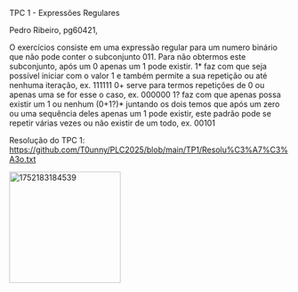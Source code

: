 TPC 1 - Expressões Regulares

Pedro Ribeiro, pg60421,

O exercícios consiste em uma expressão regular para um numero binário que não pode conter o subconjunto 011.
Para não obtermos este subconjunto, após um 0 apenas um 1 pode existir.
1* faz com que seja possível iniciar com o valor 1 e também permite a sua repetição ou até nenhuma iteração, ex. 111111
0+ serve para termos repetições de 0 ou apenas uma se for esse o caso, ex. 000000
1? faz com que apenas possa existir um 1 ou nenhum
(0+1?)* juntando os dois temos que após um zero ou uma sequência deles apenas um 1 pode existir, este padrão pode se repetir várias vezes ou não existir de um todo, ex. 00101

Resolução do TPC 1: https://github.com/T0unny/PLC2025/blob/main/TP1/Resolu%C3%A7%C3%A3o.txt

<img width="200" height="200" alt="1752183184539" src="https://github.com/user-attachments/assets/c0382365-4f1f-48fb-9f94-c1e56fafa0c3" />
